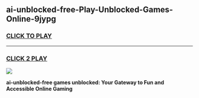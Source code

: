 
## ai-unblocked-free-Play-Unblocked-Games-Online-9jypg
<h3>
<a href="https://premium76.site?title=ai-unblocked-free&ref=25A">CLICK TO PLAY</a></h3>
<hr>

<h3>
<a href="https://premium76.site?title=ai-unblocked-free&ref=25A">CLICK 2 PLAY</a>
  
</h3>

<a href="https://premium76.site?title=ai-unblocked-free&ref=25A"><img src="https://clearcache.store/games.png"></a>


**ai-unblocked-free games unblocked: Your Gateway to Fun and Accessible Online Gaming**
